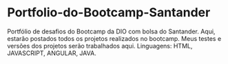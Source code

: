 # Portfolio-do-Bootcamp-Santander
Portfólio de desafios do Bootcamp da DIO com bolsa do Santander. Aqui, estarão postados todos os projetos realizados no bootcamp.
Meus testes e versões dos projetos serão trabalhados aqui.
Linguagens: HTML, JAVASCRIPT, ANGULAR, JAVA.
